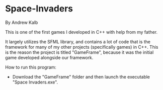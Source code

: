 # Space-Invaders
By Andrew Kalb

This is one of the first games I developed in C++ with help from my father.

It largely utilizes the SFML library, and contains a lot of code that is the framework for many of my other projects (specifically games) in C++. This is the reason the project is titled "GameFrame", because it was the initial game developed alongside our framework.

How to run this program:
 - Download the "GameFrame" folder and then launch the executable "Space Invaders.exe".
